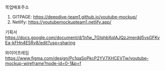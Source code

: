 목업배포주소
1. GITPAGE: https://deepdive-team1.github.io/youtube-mockup/
2. Netlify: https://youtubemockupteam1.netlify.app/

기획서 https://docs.google.com/document/d/1n1w_7GIqhbXqIAJQzJmerdd5vsGFKvEa-kFHn4E5Rv8/edit?usp=sharing

와이어프레임 https://www.figma.com/design/Pc1qaSoPkcP2YV7XHCEVTw/youtube-mockup-wireframe?node-id=0-1&p=f
